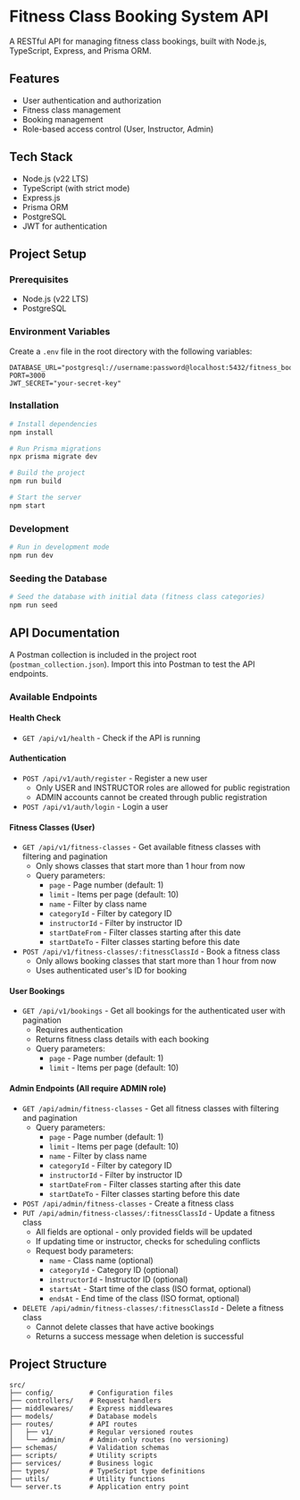 # Fitness Class Booking System API

A RESTful API for managing fitness class bookings, built with Node.js, TypeScript, Express, and Prisma ORM.

## Features

- User authentication and authorization
- Fitness class management
- Booking management
- Role-based access control (User, Instructor, Admin)

## Tech Stack

- Node.js (v22 LTS)
- TypeScript (with strict mode)
- Express.js
- Prisma ORM
- PostgreSQL
- JWT for authentication

## Project Setup

### Prerequisites

- Node.js (v22 LTS)
- PostgreSQL

### Environment Variables

Create a `.env` file in the root directory with the following variables:

```
DATABASE_URL="postgresql://username:password@localhost:5432/fitness_booking_db"
PORT=3000
JWT_SECRET="your-secret-key"
```

### Installation

```bash
# Install dependencies
npm install

# Run Prisma migrations
npx prisma migrate dev

# Build the project
npm run build

# Start the server
npm start
```

### Development

```bash
# Run in development mode
npm run dev
```

### Seeding the Database

```bash
# Seed the database with initial data (fitness class categories)
npm run seed
```

## API Documentation

A Postman collection is included in the project root (`postman_collection.json`). Import this into Postman to test the API endpoints.

### Available Endpoints

#### Health Check

- `GET /api/v1/health` - Check if the API is running

#### Authentication

- `POST /api/v1/auth/register` - Register a new user
  - Only USER and INSTRUCTOR roles are allowed for public registration
  - ADMIN accounts cannot be created through public registration
- `POST /api/v1/auth/login` - Login a user

#### Fitness Classes (User)

- `GET /api/v1/fitness-classes` - Get available fitness classes with filtering and pagination
  - Only shows classes that start more than 1 hour from now
  - Query parameters:
    - `page` - Page number (default: 1)
    - `limit` - Items per page (default: 10)
    - `name` - Filter by class name
    - `categoryId` - Filter by category ID
    - `instructorId` - Filter by instructor ID
    - `startDateFrom` - Filter classes starting after this date
    - `startDateTo` - Filter classes starting before this date
- `POST /api/v1/fitness-classes/:fitnessClassId` - Book a fitness class
  - Only allows booking classes that start more than 1 hour from now
  - Uses authenticated user's ID for booking

#### User Bookings

- `GET /api/v1/bookings` - Get all bookings for the authenticated user with pagination
  - Requires authentication
  - Returns fitness class details with each booking
  - Query parameters:
    - `page` - Page number (default: 1)
    - `limit` - Items per page (default: 10)

#### Admin Endpoints (All require ADMIN role)

- `GET /api/admin/fitness-classes` - Get all fitness classes with filtering and pagination
  - Query parameters:
    - `page` - Page number (default: 1)
    - `limit` - Items per page (default: 10)
    - `name` - Filter by class name
    - `categoryId` - Filter by category ID
    - `instructorId` - Filter by instructor ID
    - `startDateFrom` - Filter classes starting after this date
    - `startDateTo` - Filter classes starting before this date
- `POST /api/admin/fitness-classes` - Create a fitness class
- `PUT /api/admin/fitness-classes/:fitnessClassId` - Update a fitness class
  - All fields are optional - only provided fields will be updated
  - If updating time or instructor, checks for scheduling conflicts
  - Request body parameters:
    - `name` - Class name (optional)
    - `categoryId` - Category ID (optional)
    - `instructorId` - Instructor ID (optional)
    - `startsAt` - Start time of the class (ISO format, optional)
    - `endsAt` - End time of the class (ISO format, optional)
- `DELETE /api/admin/fitness-classes/:fitnessClassId` - Delete a fitness class
  - Cannot delete classes that have active bookings
  - Returns a success message when deletion is successful

## Project Structure

```
src/
├── config/         # Configuration files
├── controllers/    # Request handlers
├── middlewares/    # Express middlewares
├── models/         # Database models
├── routes/         # API routes
│   ├── v1/         # Regular versioned routes
│   └── admin/      # Admin-only routes (no versioning)
├── schemas/        # Validation schemas
├── scripts/        # Utility scripts
├── services/       # Business logic
├── types/          # TypeScript type definitions
├── utils/          # Utility functions
└── server.ts       # Application entry point
```
